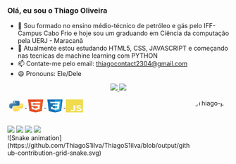 ### Olá, eu sou o Thiago Oliveira

- 🔭 Sou formado no ensino médio-técnico de petróleo e gás pelo IFF-Campus Cabo Frio e hoje sou um graduando em Ciência da computação pela UERJ - Maracanã
- 🌱 Atualmente estou estudando HTML5, CSS, JAVASCRIPT e começando nas tecnicas de machine learning com PYTHON
- 📫 Contate-me pelo email: thiagocontact2304@gmail.com
- 😄 Pronouns: Ele/Dele

<div align="center">
  <a href="https://github.com/ThiagoS1lva">
  <img height="180em" src="https://github-readme-stats.vercel.app/api?username=ThiagoS1lva&show_icons=true&theme=dark&include_all_commits=true&count_private=true"/>
  <img height="180em" src="https://github-readme-stats.vercel.app/api/top-langs/?username=ThiagoS1lva&layout=compact&langs_count=7&theme=dark"/>
</div>

<div style="display: inline_block"><br>
  <img align="center" alt="Thiago-Python" height="30" width="40" src="https://raw.githubusercontent.com/devicons/devicon/master/icons/python/python-original.svg">
  <img align="center" alt="Thiago-HTML" height="30" width="40" src="https://raw.githubusercontent.com/devicons/devicon/master/icons/html5/html5-original.svg">
  <img align="center" alt="Thiago-CSS" height="30" width="40" src="https://raw.githubusercontent.com/devicons/devicon/master/icons/css3/css3-original.svg">
  <img align="center" alt="Thiago-Js" height="30" width="40" src="https://raw.githubusercontent.com/devicons/devicon/master/icons/javascript/javascript-plain.svg">
  <img align="right" alt="Thiago-pic" height="150" style="border-radius:50px;" src="https://avatars.githubusercontent.com/u/113373282?v=4">
</div>

##

<div> 
  <a href="https://www.instagram.com/diskthi/" target="_blank"><img src="https://img.shields.io/badge/-Instagram-%23E4405F?style=for-the-badge&logo=instagram&logoColor=white" target="_blank"></a>
  <a href = "mailto:thiagocontact2304@gmail.com"><img src="https://img.shields.io/badge/-Gmail-%23333?style=for-the-badge&logo=gmail&logoColor=white" target="_blank"></a>
  <a href="https://www.linkedin.com/in/thiago-oliveira-49952823a/" target="_blank"><img src="https://img.shields.io/badge/-LinkedIn-%230077B5?style=for-the-badge&logo=linkedin&logoColor=white" target="_blank"></a> 
    <a href="https://www.facebook.com/Diskthiago" target="_blank"><img src="https://img.shields.io/badge/Facebook-1877F2?style=for-the-badge&logo=facebook&logoColor=white" target="_blank"></a> 
</div>
  ![Snake animation](https://github.com/ThiagoS1ilva/ThiagoS1ilva/blob/output/github-contribution-grid-snake.svg)
